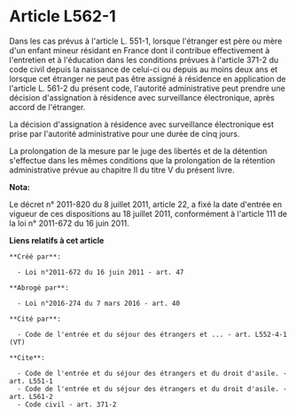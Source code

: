 # Article L562-1

Dans les cas prévus à l'article L. 551-1, lorsque l'étranger est père ou mère d'un enfant mineur résidant en France dont il
contribue effectivement à l'entretien et à l'éducation dans les conditions prévues à l'article 371-2 du code civil depuis la
naissance de celui-ci ou depuis au moins deux ans et lorsque cet étranger ne peut pas être assigné à résidence en application
de l'article L. 561-2 du présent code, l'autorité administrative peut prendre une décision d'assignation à résidence avec
surveillance électronique, après accord de l'étranger. 

La décision d'assignation à résidence avec surveillance électronique est prise par l'autorité administrative pour une durée
de cinq jours. 

La prolongation de la mesure par le juge des libertés et de la détention s'effectue dans les mêmes conditions que la
prolongation de la rétention administrative prévue au chapitre II du titre V du présent livre.

**Nota:**

Le décret n° 2011-820 du 8 juillet 2011, article 22, a fixé la date d'entrée en vigueur de ces dispositions au 18 juillet
2011, conformément à l'article 111 de la loi n° 2011-672 du 16 juin 2011.

**Liens relatifs à cet article**

	**Créé par**:

	  - Loi n°2011-672 du 16 juin 2011 - art. 47

	**Abrogé par**:

	  - Loi n°2016-274 du 7 mars 2016 - art. 40

	**Cité par**:

	  - Code de l'entrée et du séjour des étrangers et ... - art. L552-4-1 (VT)

	**Cite**:

	  - Code de l'entrée et du séjour des étrangers et du droit d'asile. - art. L551-1
	  - Code de l'entrée et du séjour des étrangers et du droit d'asile. - art. L561-2
	  - Code civil - art. 371-2
